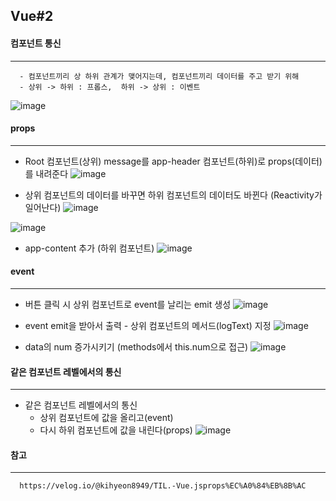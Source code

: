 ## Vue#2

#### 컴포넌트 통신
----
```
  - 컴포넌트끼리 상 하위 관계가 맺어지는데, 컴포넌트끼리 데이터를 주고 받기 위해
  - 상위 -> 하위 : 프롭스,  하위 -> 상위 : 이벤트
```

![image](https://user-images.githubusercontent.com/76584547/135607910-3f9417f7-50f2-401f-83e1-1efbf9e3ed16.png)


#### props
----
+ Root 컴포넌트(상위) message를 app-header 컴포넌트(하위)로 props(데이터)를 내려준다
![image](https://user-images.githubusercontent.com/76584547/135708422-edf3a3b3-f49d-4d2c-b602-4966008d9e73.png)

+ 상위 컴포넌트의 데이터를 바꾸면 하위 컴포넌트의 데이터도 바뀐다 (Reactivity가 일어난다)
![image](https://user-images.githubusercontent.com/76584547/135708552-57f8b401-746e-478d-bf65-52f8c1261a6d.png)

![image](https://user-images.githubusercontent.com/76584547/135708568-a9886482-58e8-473f-aa55-280a4455ae6b.png)


+ app-content 추가 (하위 컴포넌트)
![image](https://user-images.githubusercontent.com/76584547/135708789-a9a93f3d-d99f-414d-8ae4-01788d1f8e43.png)


#### event
---
+ 버튼 클릭 시 상위 컴포넌트로 event를 날리는 emit 생성
![image](https://user-images.githubusercontent.com/76584547/135709252-f1f3a6cd-b888-45ef-b62c-dde1b87a7495.png)

+ event emit을 받아서 출력 - 상위 컴포넌트의 메서드(logText) 지정
![image](https://user-images.githubusercontent.com/76584547/135710161-7a0c4151-2f4d-4fdd-b986-1809880616e0.png)

+ data의 num 증가시키기 (methods에서 this.num으로 접근)
![image](https://user-images.githubusercontent.com/76584547/135710590-fe9ca4de-b657-42cc-af89-96dc5ec42cb1.png)


#### 같은 컴포넌트 레벨에서의 통신
-----
  + 같은 컴포넌트 레벨에서의 통신
    + 상위 컴포넌트에 값을 올리고(event)
    + 다시 하위 컴포넌트에 값을 내린다(props) 
![image](https://user-images.githubusercontent.com/76584547/135711638-61a82be5-2b3a-4611-ae20-e945362f9542.png)

#### 참고
----
```
  https://velog.io/@kihyeon8949/TIL.-Vue.jsprops%EC%A0%84%EB%8B%AC
```
